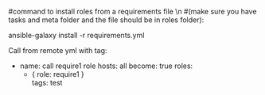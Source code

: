 #command to install roles from a requirements file \n
#(make sure you have tasks and meta folder and the file should be in roles folder):

ansible-galaxy install -r requirements.yml
  
Call from remote yml with tag:  

- name: call require1 role
  hosts: all
  become: true
  roles:
    - { role: require1 }  
  tags: test

